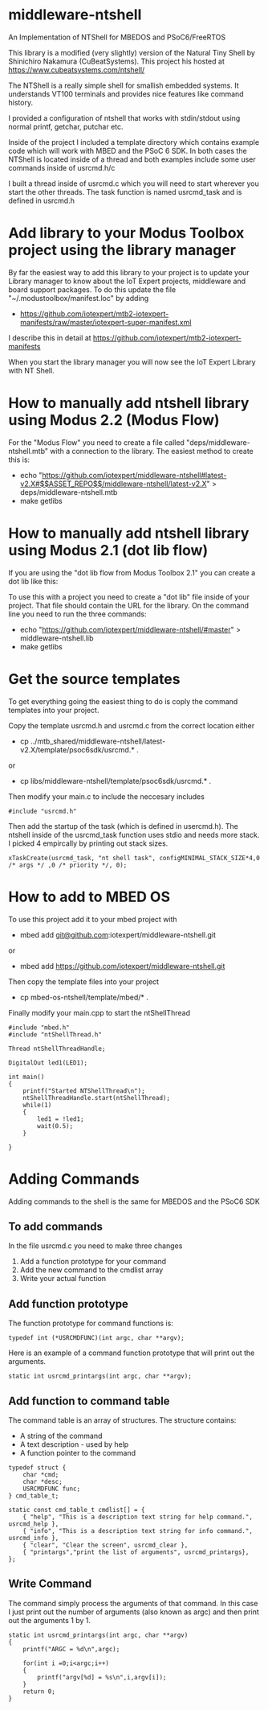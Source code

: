 # middleware-ntshell

An Implementation of NTShell for MBEDOS and PSoC6/FreeRTOS

This library is a modified (very slightly) version of the Natural Tiny Shell by Shinichiro Nakamura (CuBeatSystems).  This project his hosted at https://www.cubeatsystems.com/ntshell/

The NTShell is a really simple shell for smallish embedded systems.  It understands VT100 terminals and provides nice features like command history.

I provided a configuration of ntshell that works with stdin/stdout using normal printf, getchar, putchar etc.

Inside of the project I included a template directory which contains example code which will work with MBED and the PSoC 6 SDK.  In both cases the NTShell is located inside of a thread and both examples include some user commands inside of usrcmd.h/c

I built a thread inside of usrcmd.c which you will need to start wherever you start the other threads.  The task function is named usrcmd_task and is defined in usrcmd.h

# Add library to your Modus Toolbox project using the library manager
By far the easiest way to add this library to your project is to update your Library manager to know about the IoT Expert projects, middleware and board support packages.  To do this update the file "~/.modustoolbox/manifest.loc" by adding
* https://github.com/iotexpert/mtb2-iotexpert-manifests/raw/master/iotexpert-super-manifest.xml

I describe this in detail at
https://github.com/iotexpert/mtb2-iotexpert-manifests

When you start the library manager you will now see the IoT Expert Library with NT Shell.

# How to manually add ntshell library using Modus 2.2 (Modus Flow)
For the "Modus Flow" you need to create a file called "deps/middleware-ntshell.mtb" with a connection to the library.  The easiest method to create this is:
* echo "https://github.com/iotexpert/middleware-ntshell#latest-v2.X#$$ASSET_REPO$$/middleware-ntshell/latest-v2.X" > deps/middleware-ntshell.mtb
* make getlibs

# How to manually add ntshell library using Modus 2.1 (dot lib flow)
If you are using the "dot lib flow from Modus Toolbox 2.1" you can create a dot lib like this:

To use this with a project you need to create a "dot lib" file inside of your project.  That file should contain the URL for the library.  On the command line you need to run the three commands:
* echo "https://github.com/iotexpert/middleware-ntshell/#master" > middleware-ntshell.lib
* make getlibs

# Get the source templates
To get everything going the easiest thing to do is coply the command templates into your project.

Copy the template usrcmd.h and usrcmd.c from the correct location either

* cp ../mtb_shared/middleware-ntshell/latest-v2.X/template/psoc6sdk/usrcmd.* .

or

* cp libs/middleware-ntshell/template/psoc6sdk/usrcmd.* .

Then modify your main.c to include the neccesary includes

```
#include "usrcmd.h"
```

Then add the startup of the task (which is defined in usercmd.h).  The ntshell inside of the usrcmd_task function uses stdio and needs more stack.  I picked 4 empircally by printing out stack sizes.

```
xTaskCreate(usrcmd_task, "nt shell task", configMINIMAL_STACK_SIZE*4,0 /* args */ ,0 /* priority */, 0);
```


# How to add to MBED OS

To use this project add it to your mbed project with
* mbed add git@github.com:iotexpert/middleware-ntshell.git

or

* mbed add https://github.com/iotexpert/middleware-ntshell.git

Then copy the template files into your project
* cp mbed-os-ntshell/template/mbed/* .

Finally modify your main.cpp to start the ntShellThread

```
#include "mbed.h"
#include "ntShellThread.h"

Thread ntShellThreadHandle;

DigitalOut led1(LED1);

int main()
{
    printf("Started NTShellThread\n");
    ntShellThreadHandle.start(ntShellThread);
    while(1)
    {
        led1 = !led1;
        wait(0.5);
    }

}
```
# Adding Commands
Adding commands to the shell is the same for MBEDOS and the PSoC6 SDK

## To add commands
In the file usrcmd.c you need to make three changes
1. Add a function prototype for your command
2. Add the new command to the cmdlist array
3. Write your actual function

## Add function prototype
The function prototype for command functions is:
```
typedef int (*USRCMDFUNC)(int argc, char **argv);
```
Here is an example of a command function prototype that will print out the arguments.
```
static int usrcmd_printargs(int argc, char **argv);
```
## Add function to command table
The command table is an array of structures.  The structure contains: 
* A string of the command
* A text description - used by help
* A function pointer to the command
```
typedef struct {
    char *cmd;
    char *desc;
    USRCMDFUNC func;
} cmd_table_t;

static const cmd_table_t cmdlist[] = {
    { "help", "This is a description text string for help command.", usrcmd_help },
    { "info", "This is a description text string for info command.", usrcmd_info },
    { "clear", "Clear the screen", usrcmd_clear },
    { "printargs","print the list of arguments", usrcmd_printargs},
};
```
## Write Command

The command simply process the arguments of that command.  In this case I just print out the number of arguments (also known as argc) and then print out the arguments 1 by 1.

```
static int usrcmd_printargs(int argc, char **argv)
{
    printf("ARGC = %d\n",argc);

    for(int i =0;i<argc;i++)
    {
        printf("argv[%d] = %s\n",i,argv[i]);
    }
    return 0;
}
```


